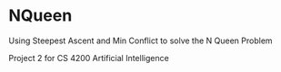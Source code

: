 # NQueen
Using Steepest Ascent and Min Conflict to solve the N Queen Problem

Project 2 for CS 4200 Artificial Intelligence
